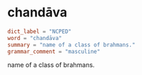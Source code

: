 # chandāva

``` toml
dict_label = "NCPED"
word = "chandāva"
summary = "name of a class of brahmans."
grammar_comment = "masculine"
```

name of a class of brahmans.

